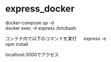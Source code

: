 # express_docker

docker-compose up -d  
docker exec -it express /bin/bash

コンテナ内で以下のコマンドを実行  　
express -e  
npm install

localhost:3000でアクセス

